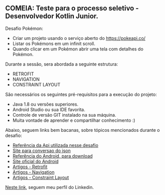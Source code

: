 <h2>COMEIA: Teste para o processo seletivo - Desenvolvedor Kotlin Junior.</h2>

Desafio Pokémon:

* Criar um projeto usando o serviço aberto do https://pokeapi.co/
* Listar os Pokémons em um infinit scroll. 
* Quando clicar em um Pokémon abrir uma tela com detalhes do Pokémon.

Durante a sessão, sera abordada a seguinte estrutura:

* RETROFIT
* NAVIGATION
* CONSTRAINT LAYOUT







São necessários os seguintes pré-requisitos para a execução do projeto:

* Java 1.8 ou versões superiores.
* Android Studio ou sua IDE favorita.
* Controle de versão GIT instalado na sua máquina.
* Muita vontade de aprender e compartilhar conhecimento :)

Abaixo, seguem links bem bacanas, sobre tópicos mencionados durante o desafio:

* [Referência da Api utilizada nesse desafio](https://pokeapi.co/)
* [Site para conversao do json](https://www.jsonschema2pojo.org/)
* [Referência do Android, para download](https://developer.android.com/studio?gclsrc=aw.ds&gclid=CjwKCAjw3cSSBhBGEiwAVII0Z6c5VlwQmwxm9xTkx3n31Yoks0qt-s_610V5poFjtrHzxgatqIIxeRoC2usQAvD_BwE)
* [Site oficial do Android](https://developer.android.com/)
* [Artigos - Retrofit](https://medium.com/@alifyzfpires/consumindo-api-rest-com-retrofit-kotlin-no-android-abba52820cc)
* [Artigos - Navigation](https://medium.com/android-dev-br/usando-navigation-component-android-jetpack-e1356921b31d)
* [Artigos - Constraint Layout](https://medium.com/collabcode/implementando-telas-no-android-com-constraint-layout-13a90e44622f)

[Neste link](https://www.linkedin.com/in/devtvas/), seguem meu perfil do Linkedin.
